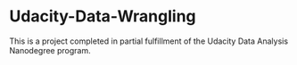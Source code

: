 # Udacity-Data-Wrangling
This is a project completed in partial fulfillment of the Udacity Data Analysis Nanodegree program. 
